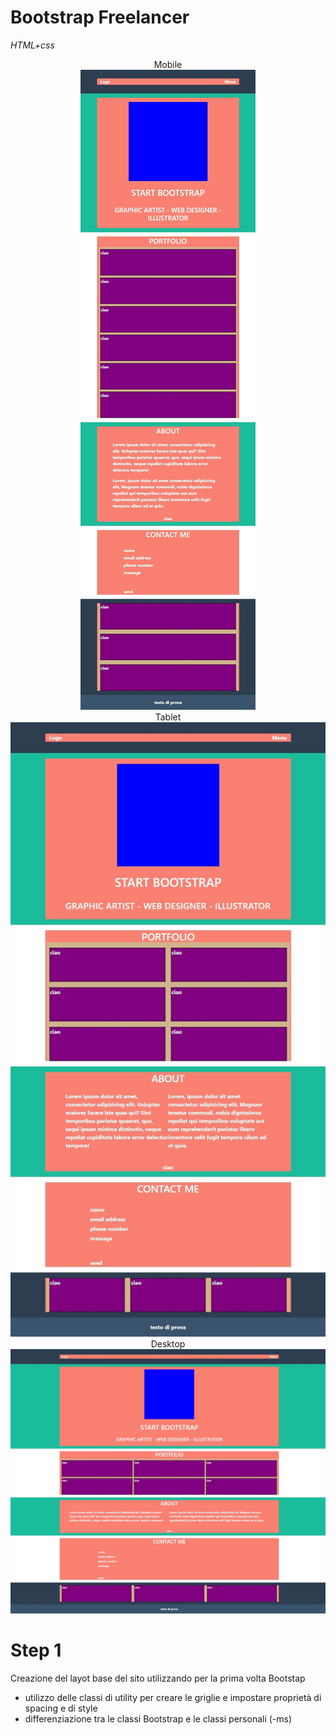 # Bootstrap Freelancer

_HTML+css_

<div align="center">
    <div>Mobile</div>
    <img src="https://github.com/CaldatoLuca/html-css-bootstrap-freelancer/raw/main/readme-img/mobile.jpeg">
</div>

<div align="center">
    <div>Tablet</div>
    <img src="https://github.com/CaldatoLuca/html-css-bootstrap-freelancer/raw/main/readme-img/tablet.jpeg">
</div>

<div align="center">
    <div>Desktop</div>
    <img src="https://github.com/CaldatoLuca/html-css-bootstrap-freelancer/raw/main/readme-img/desktop.jpeg">
</div>

# Step 1

Creazione del layot base del sito utilizzando per la prima volta Bootstap

- utilizzo delle classi di utility per creare le griglie e impostare proprietà di spacing e di style
- differenziazione tra le classi Bootstrap e le classi personali (-ms)
